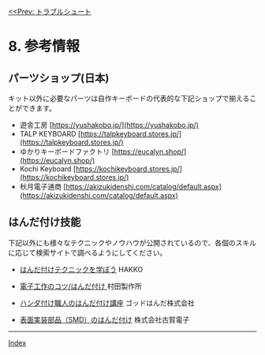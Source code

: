 [<<Prev: トラブルシュート](07_troubleshoot.md)  

# 8. 参考情報

## パーツショップ(日本)

キット以外に必要なパーツは自作キーボードの代表的な下記ショップで揃えることができます。

- 遊舎工房 [https://yushakobo.jp/](https://yushakobo.jp/)
- TALP KEYBOARD [https://talpkeyboard.stores.jp/](https://talpkeyboard.stores.jp/)
- ゆかりキーボードファクトリ [https://eucalyn.shop/](https://eucalyn.shop/)
- Kochi Keyboard [https://kochikeyboard.stores.jp/](https://kochikeyboard.stores.jp/)
- 秋月電子通商 [https://akizukidenshi.com/catalog/default.aspx](https://akizukidenshi.com/catalog/default.aspx)
  
## はんだ付け技能
下記以外にも様々なテクニックやノウハウが公開されているので、各個のスキルに応じて検索サイトで調べるようにしてください。

- [はんだ付けテクニックを学ぼう](https://handa-craft.hakko.com/) HAKKO

- [電子工作のコツ/はんだ付け ](https://article.murata.com/ja-jp/article/soldering)村田製作所
- [ハンダ付け職人のはんだ付け講座](https://godhanda.co.jp/blog/category/handakouza/soldering%E3%80%80guide/) ゴッドはんだ株式会社
- [表面実装部品（SMD）のはんだ付け](https://www.kogadenshi.co.jp/%E5%8D%8A%E7%94%B0%E4%BB%98%E3%81%91%E3%83%86%E3%82%AF%E3%83%8B%E3%83%83%E3%82%AF/%E8%A1%A8%E9%9D%A2%E5%AE%9F%E8%A3%85%E9%83%A8%E5%93%81-smd-%E3%81%AE%E5%8D%8A%E7%94%B0%E4%BB%98%E3%81%91/) 株式会社古賀電子

----
 [Index](index.md)

